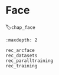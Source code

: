 # Face
:label:`chap_face`

```toc
:maxdepth: 2

rec_arcface
rec_datasets
rec_paralltraining
rec_training
```
